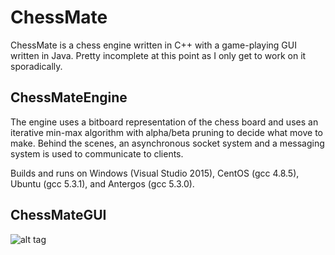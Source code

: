 # ChessMate

ChessMate is a chess engine written in C++ with a game-playing GUI written in Java. Pretty incomplete at this point as I only get to work on it sporadically.

## ChessMateEngine

The engine uses a bitboard representation of the chess board and uses an iterative min-max algorithm with alpha/beta pruning to decide what move to make. Behind the scenes, an asynchronous socket system and a messaging system is used to communicate to clients.

Builds and runs on Windows (Visual Studio 2015), CentOS (gcc 4.8.5), Ubuntu (gcc 5.3.1), and Antergos (gcc 5.3.0).

## ChessMateGUI

![alt tag](http://i.imgur.com/xOpjLJJ.png)
